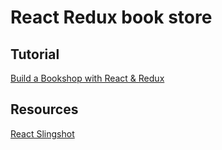 # React Redux book store

## Tutorial

[Build a Bookshop with React & Redux](https://scotch.io/tutorials/build-a-bookshop-with-react-redux-i-react-redux-flow)

## Resources

[React Slingshot](https://github.com/coryhouse/react-slingshot)
